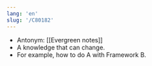 ```yaml
---
lang: 'en'
slug: '/C80182'
---
```


- Antonym: [[Evergreen notes]]
- A knowledge that can change.
- For example, how to do A with Framework B.
